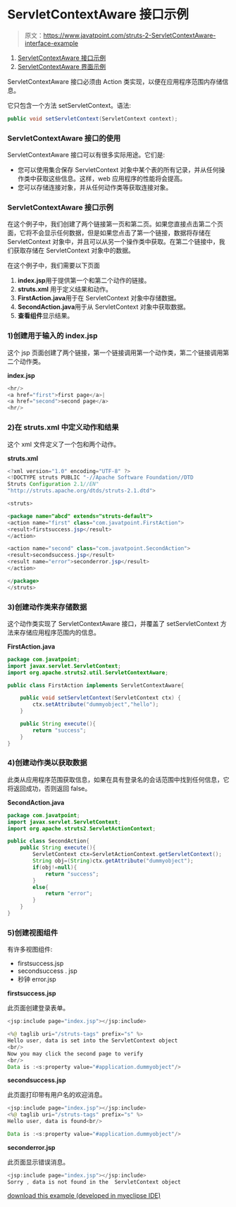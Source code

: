 # ServletContextAware 接口示例

> 原文：<https://www.javatpoint.com/struts-2-ServletContextAware-interface-example>

1.  [ServletContextAware 接口示例](#)
2.  [ServletContextAware 界面示例](#)

ServletContextAware 接口必须由 Action 类实现，以便在应用程序范围内存储信息。

它只包含一个方法 setServletContext。语法:

```java
public void setServletContext(ServletContext context);

```

### ServletContextAware 接口的使用

ServletContextAware 接口可以有很多实际用途。它们是:

*   您可以使用集合保存 ServletContext 对象中某个表的所有记录，并从任何操作类中获取这些信息。这样，web 应用程序的性能将会提高。
*   您可以存储连接对象，并从任何动作类等获取连接对象。

### ServletContextAware 接口示例

在这个例子中，我们创建了两个链接第一页和第二页。如果您直接点击第二个页面，它将不会显示任何数据，但是如果您点击了第一个链接，数据将存储在 ServletContext 对象中，并且可以从另一个操作类中获取。在第二个链接中，我们获取存储在 ServletContext 对象中的数据。

在这个例子中，我们需要以下页面

1.  **index.jsp**用于提供第一个和第二个动作的链接。
2.  **struts.xml** 用于定义结果和动作。
3.  **FirstAction.java**用于在 ServletContext 对象中存储数据。
4.  **SecondAction.java**用于从 ServletContext 对象中获取数据。
5.  **查看组件**显示结果。

### 1)创建用于输入的 index.jsp

这个 jsp 页面创建了两个链接，第一个链接调用第一个动作类，第二个链接调用第二个动作类。

**index.jsp**

```java
<hr/>
<a href="first">first page</a>|
<a href="second">second page</a>
<hr/>

```

### 2)在 struts.xml 中定义动作和结果

这个 xml 文件定义了一个包和两个动作。

**struts.xml**

```java
<?xml version="1.0" encoding="UTF-8" ?>
<!DOCTYPE struts PUBLIC "-//Apache Software Foundation//DTD 
Struts Configuration 2.1//EN" 
"http://struts.apache.org/dtds/struts-2.1.dtd">

<struts>

<package name="abcd" extends="struts-default">
<action name="first" class="com.javatpoint.FirstAction">
<result>firstsuccess.jsp</result>
</action>

<action name="second" class="com.javatpoint.SecondAction">
<result>secondsuccess.jsp</result>
<result name="error">seconderror.jsp</result>
</action>

</package>
</struts>    

```

### 3)创建动作类来存储数据

这个动作类实现了 ServletContextAware 接口，并覆盖了 setServletContext 方法来存储应用程序范围内的信息。

**FirstAction.java**

```java
package com.javatpoint;
import javax.servlet.ServletContext;
import org.apache.struts2.util.ServletContextAware;

public class FirstAction implements ServletContextAware{

	public void setServletContext(ServletContext ctx) {
		ctx.setAttribute("dummyobject","hello");
	}

	public String execute(){
		return "success";
	}
}

```

### 4)创建动作类以获取数据

此类从应用程序范围获取信息，如果在具有登录名的会话范围中找到任何信息，它将返回成功，否则返回 false。

**SecondAction.java**

```java
package com.javatpoint;
import javax.servlet.ServletContext;
import org.apache.struts2.ServletActionContext;

public class SecondAction{
	public String execute(){
		ServletContext ctx=ServletActionContext.getServletContext();
		String obj=(String)ctx.getAttribute("dummyobject");
		if(obj!=null){
			return "success";
		}
		else{
			return "error";
		}
	}
}

```

### 5)创建视图组件

有许多视图组件:

*   firstsuccess.jsp
*   secondsuccess . jsp
*   秒钟 error.jsp

**firstsuccess.jsp**

此页面创建登录表单。

```java
<jsp:include page="index.jsp"></jsp:include>

<%@ taglib uri="/struts-tags" prefix="s" %>
Hello user, data is set into the ServletContext object
<br/>
Now you may click the second page to verify
<br/>
Data is :<s:property value="#application.dummyobject"/>

```

**secondsuccess.jsp**

此页面打印带有用户名的欢迎消息。

```java
<jsp:include page="index.jsp"></jsp:include>
<%@ taglib uri="/struts-tags" prefix="s" %>
Hello user, data is found<br/>

Data is :<s:property value="#application.dummyobject"/>

```

**seconderror.jsp**

此页面显示错误消息。

```java
<jsp:include page="index.jsp"></jsp:include>
Sorry , data is not found in the  ServletContext object

```

[download this example (developed in myeclipse IDE)](https://static.javatpoint.com/src/st/contextaware.zip)